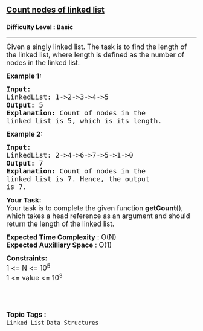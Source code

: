 <h2><a href="https://practice.geeksforgeeks.org/problems/count-nodes-of-linked-list/1?page=1&status[]=unsolved&sortBy=submissions">Count nodes of linked list</a></h2><h3>Difficulty Level : Basic</h3><hr><div class="problems_problem_content__Xm_eO"><p><span style="font-size:18px">Given a singly linked list. The task is to find the length of the linked list, where length is defined as the number of nodes in the linked list.</span></p>

<p><strong><span style="font-size:18px">Example 1:</span></strong></p>

<pre><strong><span style="font-size:18px">Input:
</span></strong><span style="font-size:18px">LinkedList: 1-&gt;2-&gt;3-&gt;4-&gt;5
<strong>Output: </strong>5<strong>
Explanation: </strong>Count of nodes in the 
linked list is 5, which is its length.</span>
</pre>

<p><strong><span style="font-size:18px">Example 2:</span></strong></p>

<pre><strong><span style="font-size:18px">Input:
</span></strong><span style="font-size:18px">LinkedList: 2-&gt;4-&gt;6-&gt;7-&gt;5-&gt;1-&gt;0
<strong>Output: </strong>7<strong>
Explanation: </strong>Count of nodes in the
linked list is 7. Hence, the output
is 7.</span></pre>

<p><span style="font-size:18px"><strong>Your Task:</strong><br>
Your task is to complete the given function <strong>getCount</strong>(), which takes a head reference as an argument and should return the length of the linked list.</span></p>

<p><span style="font-size:18px"><strong>Expected Time Complexity</strong> : O(N)<br>
<strong>Expected Auxilliary Space</strong> : O(1)</span></p>

<p><span style="font-size:18px"><strong>Constraints:</strong><br>
1 &lt;= N &lt;= 10<sup>5</sup><br>
1 &lt;= value &lt;= 10<sup>3</sup></span></p>

<p>&nbsp;</p>
</div><br><p><span style=font-size:18px><strong>Topic Tags : </strong><br><code>Linked List</code>&nbsp;<code>Data Structures</code>&nbsp;